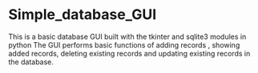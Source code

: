 # Simple_database_GUI
This is a basic database GUI built with the tkinter and sqlite3 modules in python
The GUI performs basic functions of adding records , showing added records, deleting existing records and updating existing records in the database.

